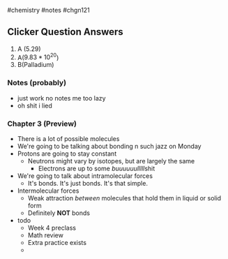 #chemistry #notes #chgn121

## Clicker Question Answers
1. A (5.29)
2. A($9.83*10^{20}$)
3. B(Palladium)



### Notes (probably)
- just work no notes me too lazy
- oh shit i lied

### Chapter 3 (Preview)
- There is a lot of possible molecules
- We're going to be talking about bonding n such jazz on Monday
- Protons are going to stay constant
	- Neutrons might vary by isotopes, but are largely the same
		- Electrons are up to some *buuuuuulllll*shit 
- We're going to talk about intramolecular forces
	- It's bonds. It's just bonds. It's that simple.
- Intermolecular forces
	- Weak attraction *between* molecules that hold them in liquid or solid form
	- Definitely **NOT** bonds
- todo
	- Week 4 preclass
	- Math review
	- Extra practice exists
	- 

